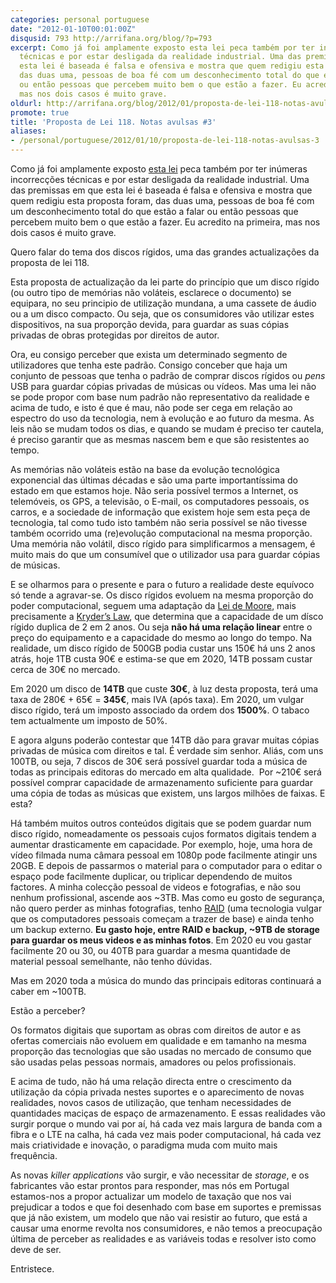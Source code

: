 ```yaml
---
categories: personal portuguese
date: "2012-01-10T00:01:00Z"
disqusid: 793 http://arrifana.org/blog/?p=793
excerpt: Como já foi amplamente exposto esta lei peca também por ter inúmeras incorrecções
  técnicas e por estar desligada da realidade industrial. Uma das premissas em que
  esta lei é baseada é falsa e ofensiva e mostra que quem redigiu esta proposta foram,
  das duas uma, pessoas de boa fé com um desconhecimento total do que estão a falar
  ou então pessoas que percebem muito bem o que estão a fazer. Eu acredito na primeira,
  mas nos dois casos é muito grave.
oldurl: http://arrifana.org/blog/2012/01/proposta-de-lei-118-notas-avulsas-3/
promote: true
title: 'Proposta de Lei 118. Notas avulsas #3'
aliases:
- /personal/portuguese/2012/01/10/proposta-de-lei-118-notas-avulsas-3
---
```


Como já foi amplamente exposto [esta lei][1] peca também por ter inúmeras incorrecções técnicas e por estar desligada da realidade industrial. Uma das premissas em que esta lei é baseada é falsa e ofensiva e mostra que quem redigiu esta proposta foram, das duas uma, pessoas de boa fé com um desconhecimento total do que estão a falar ou então pessoas que percebem muito bem o que estão a fazer. Eu acredito na primeira, mas nos dois casos é muito grave.

Quero falar do tema dos discos rígidos, uma das grandes actualizações da proposta de lei 118.

Esta proposta de actualização da lei parte do princípio que um disco rígido (ou outro tipo de memórias não voláteis, esclarece o documento) se equipara, no seu principio de utilização mundana, a uma cassete de áudio ou a um disco compacto. Ou seja, que os consumidores vão utilizar estes dispositivos, na sua proporção devida, para guardar as suas cópias privadas de obras protegidas por direitos de autor.

Ora, eu consigo perceber que exista um determinado segmento de utilizadores que tenha este padrão. Consigo conceber que haja um conjunto de pessoas que tenha o padrão de comprar discos rígidos ou *pens* USB para guardar cópias privadas de músicas ou vídeos. Mas uma lei não se pode propor com base num padrão não representativo da realidade e acima de tudo, e isto é que é mau, não pode ser cega em relação ao espectro do uso da tecnologia, nem à evolução e ao futuro da mesma. As leis não se mudam todos os dias, e quando se mudam é preciso ter cautela, é preciso garantir que as mesmas nascem bem e que são resistentes ao tempo.

As memórias não voláteis estão na base da evolução tecnológica exponencial das últimas décadas e são uma parte importantíssima do estado em que estamos hoje. Não seria possível termos a Internet, os telemóveis, os GPS, a televisão, o E-mail, os computadores pessoais, os carros, e a sociedade de informação que existem hoje sem esta peça de tecnologia, tal como tudo isto também não seria possível se não tivesse também ocorrido uma (re)evolução computacional na mesma proporção. Uma memória não volátil, disco rígido para simplificarmos a mensagem, é muito mais do que um consumível que o utilizador usa para guardar cópias de músicas.

E se olharmos para o presente e para o futuro a realidade deste equívoco só tende a agravar-se. Os disco rígidos evoluem na mesma proporção do poder computacional, seguem uma adaptação da [Lei de Moore][2], mais precisamente a [Kryder’s Law][3], que determina que a capacidade de um dísco rígido duplica de 2 em 2 anos. Ou seja **não há uma relação linear** entre o preço do equipamento e a capacidade do mesmo ao longo do tempo. Na realidade, um disco rígido de 500GB podia custar uns 150€ há uns 2 anos atrás, hoje 1TB custa 90€ e estima-se que em 2020, 14TB possam custar cerca de 30€ no mercado.

Em 2020 um disco de **14TB** que custe **30€**, à luz desta proposta, terá uma taxa de 280€ + 65€ = **345€**, mais IVA (após taxa). Em 2020, um vulgar disco rígido, terá um imposto associado da ordem dos **1500%**. O tabaco tem actualmente um imposto de 50%.

E agora alguns poderão contestar que 14TB dão para gravar muitas cópias privadas de música com direitos e tal. É verdade sim senhor. Aliás, com uns 100TB, ou seja, 7 discos de 30€ será possível guardar toda a música de todas as principais editoras do mercado em alta qualidade.  Por ~210€ será possível comprar capacidade de armazenamento suficiente para guardar uma cópia de todas as músicas que existem, uns largos milhões de faixas. E esta?

Há também muitos outros conteúdos digitais que se podem guardar num disco rígido, nomeadamente os pessoais cujos formatos digitais tendem a aumentar drasticamente em capacidade. Por exemplo, hoje, uma hora de vídeo filmada numa câmara pessoal em 1080p pode facilmente atingir uns 20GB. E depois de passarmos o material para o computador para o editar o espaço pode facilmente duplicar, ou triplicar dependendo de muitos factores. A minha colecção pessoal de videos e fotografias, e não sou nenhum profissional, ascende aos ~3TB. Mas como eu gosto de segurança, não quero perder as minhas fotografias, tenho [RAID][4] (uma tecnologia vulgar que os computadores pessoais começam a trazer de base) e ainda tenho um backup externo. **Eu gasto hoje, entre RAID e backup, ~9TB de storage para guardar os meus videos e as minhas fotos**. Em 2020 eu vou gastar facilmente 20 ou 30, ou 40TB para guardar a mesma quantidade de material pessoal semelhante, não tenho dúvidas.

Mas em 2020 toda a música do mundo das principais editoras continuará a caber em ~100TB.

Estão a perceber?

Os formatos digitais que suportam as obras com direitos de autor e as ofertas comerciais não evoluem em qualidade e em tamanho na mesma proporção das tecnologias que são usadas no mercado de consumo que são usadas pelas pessoas normais, amadores ou pelos profissionais.

E acima de tudo, não há uma relação directa entre o crescimento da utilização da cópia privada nestes suportes e o aparecimento de novas realidades, novos casos de utilização, que tenham necessidades de quantidades maciças de espaço de armazenamento. E essas realidades vão surgir porque o mundo vai por aí, há cada vez mais largura de banda com a fibra e o LTE na calha, há cada vez mais poder computacional, há cada vez mais criatividade e inovação, o paradigma muda com muito mais frequência.

As novas *killer applications* vão surgir, e vão necessitar de *storage*, e os fabricantes vão estar prontos para responder, mas nós em Portugal estamos-nos a propor actualizar um modelo de taxação que nos vai prejudicar a todos e que foi desenhado com base em suportes e premissas que já não existem, um modelo que não vai resistir ao futuro, que está a causar uma enorme revolta nos consumidores, e não temos a preocupação última de perceber as realidades e as variáveis todas e resolver isto como deve de ser.

Entristece.

[1]: http://app.parlamento.pt/webutils/docs/doc.pdf?path=6148523063446f764c3246795a5868774d546f334e7a67774c325276593342734c576c756156684a5358526c65433977616d77784d54677457456c4a4c6d527659773d3d&fich=pjl118-XII.doc&Inline=true
[2]: http://pt.wikipedia.org/wiki/Lei_de_Moore
[3]: http://en.wikipedia.org/wiki/Kryder%27s_law.27s_Law
[4]: http://pt.wikipedia.org/wiki/RAID